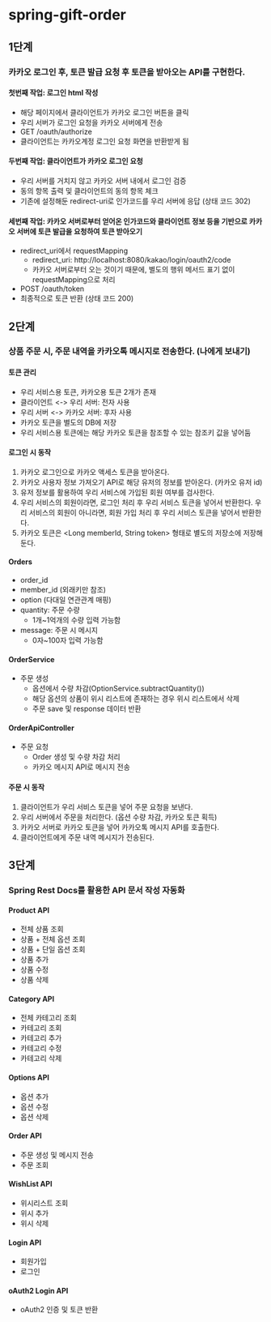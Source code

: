 # spring-gift-order

## 1단계
### 카카오 로그인 후, 토큰 발급 요청 후 토큰을 받아오는 API를 구현한다.

#### 첫번째 작업: 로그인 html 작성
- 해당 페이지에서 클라이언트가 카카오 로그인 버튼을 클릭
- 우리 서버가 로그인 요청을 카카오 서버에게 전송
- GET /oauth/authorize
- 클라이언트는 카카오계정 로그인 요청 화면을 반환받게 됨
#### 두번째 작업: 클라이언트가 카카오 로그인 요청
- 우리 서버를 거치지 않고 카카오 서버 내에서 로그인 검증
- 동의 항목 출력 및 클라이언트의 동의 항목 체크
- 기존에 설정해둔 redirect-uri로 인가코드를 우리 서버에 응답 (상태 코드 302)
#### 세번째 작업: 카카오 서버로부터 얻어온 인가코드와 클라이언트 정보 등을 기반으로 카카오 서버에 토큰 발급을 요청하여 토큰 받아오기
- redirect_uri에서 requestMapping
  - redirect_uri: http://localhost:8080/kakao/login/oauth2/code
  - 카카오 서버로부터 오는 것이기 때문에, 별도의 행위 메서드 표기 없이 requestMapping으로 처리
- POST /oauth/token
- 최종적으로 토큰 반환 (상태 코드 200)

## 2단계
### 상품 주문 시, 주문 내역을 카카오톡 메시지로 전송한다. (나에게 보내기)

#### 토큰 관리
- 우리 서비스용 토큰, 카카오용 토큰 2개가 존재
- 클라이언트 <-> 우리 서버: 전자 사용
- 우리 서버 <-> 카카오 서버: 후자 사용
- 카카오 토큰을 별도의 DB에 저장 
- 우리 서비스용 토큰에는 해당 카카오 토큰을 참조할 수 있는 참조키 값을 넣어둠

#### 로그인 시 동작
1) 카카오 로그인으로 카카오 액세스 토큰을 받아온다.
2) 카카오 사용자 정보 가져오기 API로 해당 유저의 정보를 받아온다. (카카오 유저 id)
3) 유저 정보를 활용하여 우리 서비스에 가입된 회원 여부를 검사한다.
4) 우리 서비스의 회원이라면, 로그인 처리 후 우리 서비스 토큰을 넣어서 반환한다.
   우리 서비스의 회원이 아니라면, 회원 가입 처리 후 우리 서비스 토큰을 넣어서 반환한다.
5) 카카오 토큰은 <Long memberId, String token> 형태로 별도의 저장소에 저장해둔다.

#### Orders
- order_id
- member_id (외래키만 참조)
- option (다대일 연관관계 매핑)
- quantity: 주문 수량
  - 1개~1억개의 수량 입력 가능함
- message: 주문 시 메시지
  - 0자~100자 입력 가능함

#### OrderService
- 주문 생성
  - 옵션에서 수량 차감(OptionService.subtractQuantity())
  - 해당 옵션의 상품이 위시 리스트에 존재하는 경우 위시 리스트에서 삭제
  - 주문 save 및 response 데이터 반환

#### OrderApiController
- 주문 요청
  - Order 생성 및 수량 차감 처리
  - 카카오 메시지 API로 메시지 전송

#### 주문 시 동작
1) 클라이언트가 우리 서비스 토큰을 넣어 주문 요청을 보낸다.
2) 우리 서버에서 주문을 처리한다. (옵션 수량 차감, 카카오 토큰 획득)
3) 카카오 서버로 카카오 토큰을 넣어 카카오톡 메시지 API를 호출한다.
4) 클라이언트에게 주문 내역 메시지가 전송된다.


## 3단계
### Spring Rest Docs를 활용한 API 문서 작성 자동화
#### Product API
  - 전체 상품 조회
  - 상품 + 전체 옵션 조회
  - 상품 + 단일 옵션 조회
  - 상품 추가
  - 상품 수정
  - 상품 삭제
#### Category API
  - 전체 카테고리 조회
  - 카테고리 조회
  - 카테고리 추가
  - 카테고리 수정
  - 카테고리 삭제
#### Options API
  - 옵션 추가
  - 옵션 수정
  - 옵션 삭제
#### Order API
  - 주문 생성 및 메시지 전송
  - 주문 조회
#### WishList API
  - 위시리스트 조회
  - 위시 추가
  - 위시 삭제
#### Login API
  - 회원가입
  - 로그인
#### oAuth2 Login API
  - oAuth2 인증 및 토큰 반환
